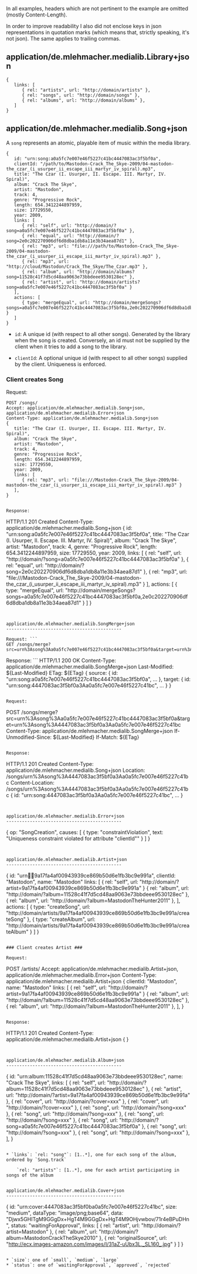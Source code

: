 In all examples, headers which are not pertinent to the example are omitted (mostly Content-Length).

In order to improve readability I also did not enclose keys in json representations in quotation marks (which
means that, strictly speaking, it's not json). The same applies to trailing commas.

application/de.mlehmacher.medialib.Library+json
--------------------------------------------

```
{
   links: [
      { rel: "artists", url: "http://domain/artists" },
      { rel: "songs", url: "http://domain/songs" },
      { rel: "albums", url: "http://domain/albums" },
   ]
}
```


application/de.mlehmacher.medialib.Song+json
--------------------------------------------

A `song` represents an atomic, playable item of music within the media library.

```
{
   id: "urn:song:a0a5fc7e007e46f5227c41bc4447083ac3f5bf0a",
   clientId: "/path/to/Mastodon-Crack_The_Skye-2009/04-mastodon-the_czar_(i_usurper_ii_escape_iii_martyr_iv_spiral).mp3",
   title: "The Czar (I. Usurper, II. Escape. III. Martyr, IV. Spiral)",
   album: "Crack The Skye",
   artist: "Mastodon",
   track: 4,
   genre: "Progressive Rock",
   length: 654.3412244897959,
   size: 17729550,
   year: 2009,
   links: [
      { rel: "self", url: "http://domain/?song=a0a5fc7e007e46f5227c41bc4447083ac3f5bf0a" },
      { rel: "equal", url: "http://domain/?song=2e0c202270906df6d8dba1db8a11e3b34aea87d1" },
      { rel: "mp3", url: "file:///path/to/Mastodon-Crack_The_Skye-2009/04-mastodon-the_czar_(i_usurper_ii_escape_iii_martyr_iv_spiral).mp3" },
      { rel: "mp3", url: "http://cloud/Mastodon/Crack_The_Skye/The_Czar.mp3" },
      { rel: "album", url: "http://domain/albums?song=11528c41f7d5cd48aa9063e73bbdeee9530128ec" },
      { rel: "artist", url: "http://domain/artists?song=a0a5fc7e007e46f5227c41bc4447083ac3f5bf0a" }
   ],
   actions: [   
      { type: "mergeEqual", url: "http://domain/mergeSongs?songs=a0a5fc7e007e46f5227c41bc4447083ac3f5bf0a,2e0c202270906df6d8dba1db8a11e3b34aea87d1" }
   ]
}
```

* `id`: A unique id (with respect to all other songs). Generated by the library when the song is created. 
Conversely, an id must not be supplied by the client when it tries to add a song to the library.

* `clientId`: A optional unique id (with respect to all other songs) supplied by the client. Uniqueness is 
enforced.

### Client creates Song ###

Request:

    POST /songs/
    Accept: application/de.mlehmacher.medialib.Song+json, application/de.mlehmacher.medialib.Error+json
    Content-Type: application/de.mlehmacher.medialib.Song+json
    {
       title: "The Czar (I. Usurper, II. Escape. III. Martyr, IV. Spiral)",
       album: "Crack The Skye",
       artist: "Mastodon",
       track: 4,
       genre: "Progressive Rock",
       length: 654.3412244897959,
       size: 17729550,
       year: 2009,
       links: [
          { rel: "mp3", url: "file:///Mastodon-Crack_The_Skye-2009/04-mastodon-the_czar_(i_usurper_ii_escape_iii_martyr_iv_spiral).mp3" }
       ],
    }
```

Response:
```
HTTP/1.1 201 Created
 Content-Type: application/de.mlehmacher.medialib.Song+json
{
   id: "urn:song:a0a5fc7e007e46f5227c41bc4447083ac3f5bf0a",
   title: "The Czar (I. Usurper, II. Escape. III. Martyr, IV. Spiral)",
   album: "Crack The Skye",
   artist: "Mastodon",
   track: 4,
   genre: "Progressive Rock",
   length: 654.3412244897959,
   size: 17729550,
   year: 2009,
   links: [
      { rel: "self", url: "http://domain/?song=a0a5fc7e007e46f5227c41bc4447083ac3f5bf0a" },
      { rel: "equal", url: "http://domain/?song=2e0c202270906df6d8dba1db8a11e3b34aea87d1" },
      { rel: "mp3", url: "file:///Mastodon-Crack_The_Skye-2009/04-mastodon-the_czar_(i_usurper_ii_escape_iii_martyr_iv_spiral).mp3" }
   ],
   actions: [
      { type: "mergeEqual", url: "http://domain/mergeSongs?songs=a0a5fc7e007e46f5227c41bc4447083ac3f5bf0a,2e0c202270906df6d8dba1db8a11e3b34aea87d1" }
   ]
}
```


application/de.mlehmacher.medialib.SongMerge+json
--------------------------------------------

Request: ```
GET /songs/merge?src=urn%3Asong%3Aa0a5fc7e007e46f5227c41bc4447083ac3f5bf0a&target=urn%3Asong%3A4447083ac3f5bf0a3Aa0a5fc7e007e46f5227c41bc
```

Response: ```
HTTP/1.1 200 OK
 Content-Type: application/de.mlehmacher.medialib.SongMerge+json
 Last-Modified: ${Last-Modified}
 ETag: ${ETag}
{
   source: { id: "urn:song:a0a5fc7e007e46f5227c41bc4447083ac3f5bf0a", ... },
   target: { id: "urn:song:4447083ac3f5bf0a3Aa0a5fc7e007e46f5227c41bc", ... }
}
```

Request:
```
POST /songs/merge?src=urn%3Asong%3Aa0a5fc7e007e46f5227c41bc4447083ac3f5bf0a&target=urn%3Asong%3A4447083ac3f5bf0a3Aa0a5fc7e007e46f5227c41bc
 Content-Type: application/de.mlehmacher.medialib.SongMerge+json
 If-Unmodified-Since: ${Last-Modified}
 If-Match: ${ETag}
```

Response:
```
HTTP/1.1 201 Created
 Content-Type: application/de.mlehmacher.medialib.Song+json
 Location: /songs/urn%3Asong%3A4447083ac3f5bf0a3Aa0a5fc7e007e46f5227c41bc
 Content-Location: /songs/urn%3Asong%3A4447083ac3f5bf0a3Aa0a5fc7e007e46f5227c41bc
{
   id: "urn:song:4447083ac3f5bf0a3Aa0a5fc7e007e46f5227c41bc",
   ...
}
```


application/de.mlehmacher.medialib.Error+json
--------------------------------------------

```
{
   op: "SongCreation",
   causes: [
      {
         type: "constraintViolation",
         text: "Uniqueness constraint violated for attribute "clientId"" 
      }
   ]
}
```


application/de.mlehmacher.medialib.Artist+json
--------------------------------------------

```
{
   id: "urn:artist:9a17fa4af00943939ce869b50d6e1fb3bc9e991a",
   clientId: "Mastodon",
   name: "Mastodon"
   links: [
      { rel: "self", url: "http://domain/?artist=9a17fa4af00943939ce869b50d6e1fb3bc9e991a" }
      { rel: "album", url: "http://domain/?album=11528c41f7d5cd48aa9063e73bbdeee9530128ec" },
      { rel: "album", url: "http://domain/?album=MastodonTheHunter2011" },
   ],
   actions: [
      { type: "createSong", url: "http://domain/artists/9a17fa4af00943939ce869b50d6e1fb3bc9e991a/createSong" },
      { type: "createAlbum", url: "http://domain/artists/9a17fa4af00943939ce869b50d6e1fb3bc9e991a/createAlbum" }
   ]
}
```

### Client creates Artist ###

Request:
```
POST /artists/
 Accept: application/de.mlehmacher.medialib.Artist+json, application/de.mlehmacher.medialib.Error+json
 Content-Type: application/de.mlehmacher.medialib.Artist+json
{
   clientId: "Mastodon",
   name: "Mastodon"
   links: [
      { rel: "self", url: "http://domain/?artist=9a17fa4af00943939ce869b50d6e1fb3bc9e991a" }
      { rel: "album", url: "http://domain/?album=11528c41f7d5cd48aa9063e73bbdeee9530128ec" },
      { rel: "album", url: "http://domain/?album=MastodonTheHunter2011" },
   ],
}
```

Response:
```
HTTP/1.1 201 Created
 Content-Type: application/de.mlehmacher.medialib.Artist+json
{
}
```


application/de.mlehmacher.medialib.Album+json
--------------------------------------------

```
{
   id: "urn:album:11528c41f7d5cd48aa9063e73bbdeee9530128ec",
   name: "Crack The Skye",
   links: [
      { rel: "self", url: "http://domain/?album=11528c41f7d5cd48aa9063e73bbdeee9530128ec" },
      { rel: "artist", url: "http://domain/?artist=9a17fa4af00943939ce869b50d6e1fb3bc9e991a" },
      { rel: "cover", url: "http://domain/?cover=xxx" },
      { rel: "cover", url: "http://domain/?cover=xxx" },
      { rel: "song", url: "http://domain/?song=xxx" },
      { rel: "song", url: "http://domain/?song=xxx" },
      { rel: "song", url: "http://domain/?song=xxx" },
      { rel: "song", url: "http://domain/?song=a0a5fc7e007e46f5227c41bc4447083ac3f5bf0a" },
      { rel: "song", url: "http://domain/?song=xxx" },
      { rel: "song", url: "http://domain/?song=xxx" },
   ],
}
```

* `links`: `rel: "song"`: [1..*], one for each song of the album, ordered by `Song.track`

    `rel: "artists"`: [1..*], one for each artist participating in songs of the album


application/de.mlehmacher.medialib.Cover+json
--------------------------------------------

```
{
   id: "urn:cover:4447083ac3f5bf0ba0a5fc7e007e46f5227c41bc",
   size: "medium",
   dataType: "image/png;base64",
   data: "Djwx5GHITgM9GGgDx+HgT4M9GGgDx+HgT4M9OHjvwbov/71r4eBPuDHn",
	status: "waitingForApproval",
   links: [
      { rel: "artist", url: "http://domain/?artist=Mastodon" },
      { rel: "album", url: "http://domain/?album=MastodonCrackTheSkye2010" },
      { rel: "originalSource", url: "http://ecx.images-amazon.com/images/I/31aZ-uUbx3L._SL160_.jpg" }
   ]
}
```

* `size`: one of `small`, `medium`, `large`
* `status`: one of `waitingForApproval`, `approved`, `rejected`
